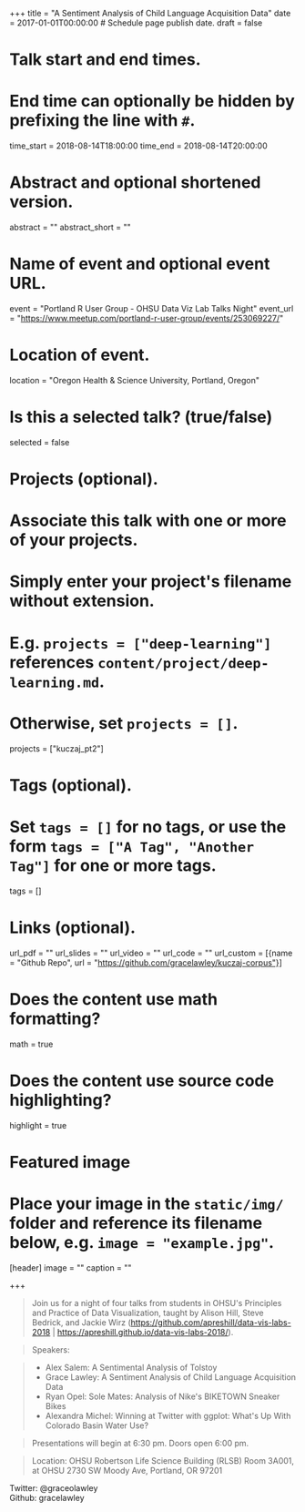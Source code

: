 +++
title = "A Sentiment Analysis of Child Language Acquisition Data"
date = 2017-01-01T00:00:00  # Schedule page publish date.
draft = false

# Talk start and end times.
#   End time can optionally be hidden by prefixing the line with `#`.
time_start = 2018-08-14T18:00:00
time_end = 2018-08-14T20:00:00

# Abstract and optional shortened version.
abstract = ""
abstract_short = ""

# Name of event and optional event URL.
event = "Portland R User Group - OHSU Data Viz Lab Talks Night"
event_url = "https://www.meetup.com/portland-r-user-group/events/253069227/"

# Location of event.
location = "Oregon Health & Science University, Portland, Oregon"

# Is this a selected talk? (true/false)
selected = false

# Projects (optional).
#   Associate this talk with one or more of your projects.
#   Simply enter your project's filename without extension.
#   E.g. `projects = ["deep-learning"]` references `content/project/deep-learning.md`.
#   Otherwise, set `projects = []`.
projects = ["kuczaj_pt2"]

# Tags (optional).
#   Set `tags = []` for no tags, or use the form `tags = ["A Tag", "Another Tag"]` for one or more tags.
tags = []

# Links (optional).
url_pdf = ""
url_slides = ""
url_video = ""
url_code = ""
url_custom = [{name = "Github Repo", url = "https://github.com/gracelawley/kuczaj-corpus"}]

# Does the content use math formatting?
math = true

# Does the content use source code highlighting?
highlight = true

# Featured image
# Place your image in the `static/img/` folder and reference its filename below, e.g. `image = "example.jpg"`.
[header]
image = ""
caption = ""

+++

>Join us for a night of four talks from students in OHSU's Principles and Practice of Data Visualization, taught by Alison Hill, Steve Bedrick, and Jackie Wirz (https://github.com/apreshill/data-vis-labs-2018 | https://apreshill.github.io/data-vis-labs-2018/).

>Speakers:

>- Alex Salem: A Sentimental Analysis of Tolstoy
>- Grace Lawley: A Sentiment Analysis of Child Language Acquisition Data
>- Ryan Opel: Sole Mates: Analysis of Nike's BIKETOWN Sneaker Bikes
>- Alexandra Michel: Winning at Twitter with ggplot: What's Up With Colorado Basin Water Use?

>Presentations will begin at 6:30 pm. Doors open 6:00 pm.

>Location: OHSU Robertson Life Science Building (RLSB) Room 3A001, at OHSU 2730 SW Moody Ave, Portland, OR 97201


Twitter: @graceolawley  
Github: gracelawley
